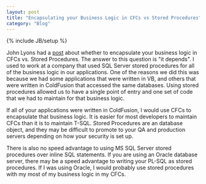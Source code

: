 ```yaml
---
layout: post
title: "Encapsulating your Business Logic in CFCs vs Stored Procedures"
category: "Blog"
---
```

{% include JB/setup %}

John Lyons had a [post](http://john.lyons-den.org/index.cfm/2007/5/8/So-Which-is-better-a-stored-procedure-or--a-cfc) about whether to encapsulate your business logic in CFCs vs. Stored Procedures. The answer to this question is "it depends". I used to work at a company that used SQL Server stored procedures for all of the business logic in our applications. One of the reasons we did this was because we had some applications that were written in VB, and others that were written in ColdFusion that accessed the same databases. Using stored procedures allowed us to have a single point of entry and one set of code that we had to maintain for that business logic.

If all of your applications were written in ColdFusion, I would use CFCs to encapsulate that business logic. It is easier for most developers to maintain CFCs than it is to maintain T-SQL. Stored Procedures are an database object, and they may be difficult to promote to your QA and production servers depending on how your security is set up. 

There is also no speed advantage to using MS SQL Server stored procedures over inline SQL statements. If you are using an Oracle database server, there may be a speed advantage to writing your PL-SQL as stored procedures. If I was using Oracle, I would probably use stored procedures with my most of my business logic in my CFCs.